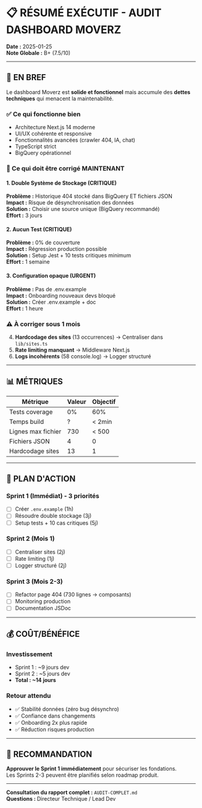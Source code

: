 # 📋 RÉSUMÉ EXÉCUTIF - AUDIT DASHBOARD MOVERZ

**Date :** 2025-01-25  
**Note Globale :** B+ (7.5/10)

---

## 🎯 EN BREF

Le dashboard Moverz est **solide et fonctionnel** mais accumule des **dettes techniques** qui menacent la maintenabilité.

### ✅ Ce qui fonctionne bien
- Architecture Next.js 14 moderne
- UI/UX cohérente et responsive
- Fonctionnalités avancées (crawler 404, IA, chat)
- TypeScript strict
- BigQuery opérationnel

### 🚨 Ce qui doit être corrigé MAINTENANT

#### 1. Double Système de Stockage (CRITIQUE)
**Problème :** Historique 404 stocké dans BigQuery ET fichiers JSON  
**Impact :** Risque de désynchronisation des données  
**Solution :** Choisir une source unique (BigQuery recommandé)  
**Effort :** 3 jours

#### 2. Aucun Test (CRITIQUE)
**Problème :** 0% de couverture  
**Impact :** Régression production possible  
**Solution :** Setup Jest + 10 tests critiques minimum  
**Effort :** 1 semaine

#### 3. Configuration opaque (URGENT)
**Problème :** Pas de .env.example  
**Impact :** Onboarding nouveaux devs bloqué  
**Solution :** Créer .env.example + doc  
**Effort :** 1 heure

### ⚠️ À corriger sous 1 mois

4. **Hardcodage des sites** (13 occurrences) → Centraliser dans `lib/sites.ts`  
5. **Rate limiting manquant** → Middleware Next.js  
6. **Logs incohérents** (58 console.log) → Logger structuré

---

## 📊 MÉTRIQUES

| Métrique | Valeur | Objectif |
|----------|--------|----------|
| Tests coverage | 0% | 60% |
| Temps build | ? | < 2min |
| Lignes max fichier | 730 | < 500 |
| Fichiers JSON | 4 | 0 |
| Hardcodage sites | 13 | 1 |

---

## 🎯 PLAN D'ACTION

### Sprint 1 (Immédiat) - 3 priorités
- [ ] Créer `.env.example` (1h)
- [ ] Résoudre double stockage (3j)
- [ ] Setup tests + 10 cas critiques (5j)

### Sprint 2 (Mois 1)
- [ ] Centraliser sites (2j)
- [ ] Rate limiting (1j)
- [ ] Logger structuré (2j)

### Sprint 3 (Mois 2-3)
- [ ] Refactor page 404 (730 lignes → composants)
- [ ] Monitoring production
- [ ] Documentation JSDoc

---

## 💰 COÛT/BÉNÉFICE

### Investissement
- Sprint 1 : ~9 jours dev
- Sprint 2 : ~5 jours dev
- **Total : ~14 jours**

### Retour attendu
- ✅ Stabilité données (zéro bug désynchro)
- ✅ Confiance dans changements
- ✅ Onboarding 2x plus rapide
- ✅ Réduction risques production

---

## 🚀 RECOMMANDATION

**Approuver le Sprint 1 immédiatement** pour sécuriser les fondations.  
Les Sprints 2-3 peuvent être planifiés selon roadmap produit.

---

**Consultation du rapport complet :** `AUDIT-COMPLET.md`  
**Questions :** Directeur Technique / Lead Dev

